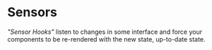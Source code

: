# Sensors

*"Sensor Hooks"* listen to changes in some interface and force your components
to be re-rendered with the new state, up-to-date state.
